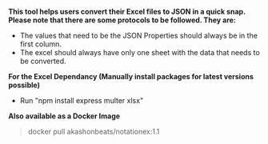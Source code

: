 **This tool helps users convert their Excel files to JSON in a quick snap. Please note that there are some protocols to be followed. They are:**
- The values that need to be the JSON Properties should always be in the first column.
- The excel should always have only one sheet with the data that needs to be converted.

**For the Excel Dependancy (Manually install packages for latest versions possible)**
- Run "npm install express multer xlsx"


**Also available as a Docker Image**
> docker pull akashonbeats/notationex:1.1
